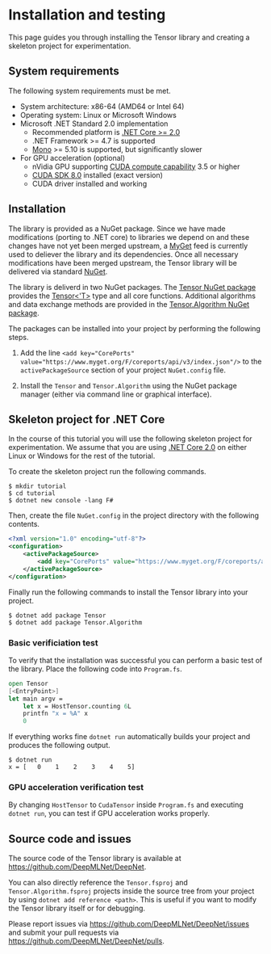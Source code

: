 # Installation and testing

This page guides you through installing the Tensor library and creating a skeleton project for experimentation.

## System requirements

The following system requirements must be met.

* System architecture: x86-64 (AMD64 or Intel 64)
* Operating system: Linux or Microsoft Windows
* Microsoft .NET Standard 2.0 implementation
  * Recommended platform is [.NET Core >= 2.0](https://www.microsoft.com/net/learn/get-started)
  * .NET Framework >= 4.7 is supported
  * [Mono](https://www.mono-project.com/download/stable/) >= 5.10 is supported, but significantly slower
* For GPU acceleration (optional)
  * nVidia GPU supporting [CUDA compute capability](https://developer.nvidia.com/cuda-gpus) 3.5 or higher
  * [CUDA SDK 8.0](https://developer.nvidia.com/cuda-80-ga2-download-archive) installed (exact version)
  * CUDA driver installed and working

## Installation

The library is provided as a NuGet package.
Since we have made modifications (porting to .NET core) to libraries we depend on and these changes have not yet been merged upstream, a [MyGet](https://myget.org/) feed is currently used to deliever the library and its dependencies.
Once all necessary modifications have been merged upstream, the Tensor library will be delivered via standard [NuGet](https://nuget.org).

The library is deliverd in two NuGet packages.
The [Tensor NuGet package](https://www.myget.org/feed/coreports/package/nuget/Tensor) provides the [Tensor<'T>](xref:Tensor.Tensor`1) type and all core functions.
Additional algorithms and data exchange methods are provided in the [Tensor.Algorithm NuGet package](https://www.myget.org/feed/coreports/package/nuget/Tensor.Algorithm).

The packages can be installed into your project by performing the following steps.

1. Add the line ```<add key="CorePorts" value="https://www.myget.org/F/coreports/api/v3/index.json"/>``` to the `activePackageSource` section of your project `NuGet.config` file.

1. Install the `Tensor` and `Tensor.Algorithm` using the NuGet package manager (either via command line or graphical interface).

## Skeleton project for .NET Core

In the course of this tutorial you will use the following skeleton project for experimentation.
We assume that you are using [.NET Core 2.0](https://www.microsoft.com/net/learn/get-started) on either Linux or Windows for the rest of the tutorial.

To create the skeleton project run the following commands.
```
$ mkdir tutorial
$ cd tutorial
$ dotnet new console -lang F#
```
Then, create the file `NuGet.config` in the project directory with the following contents.
```xml
<?xml version="1.0" encoding="utf-8"?>
<configuration>
    <activePackageSource>
        <add key="CorePorts" value="https://www.myget.org/F/coreports/api/v3/index.json" />
    </activePackageSource>
</configuration>
```
Finally run the following commands to install the Tensor library into your project.
```
$ dotnet add package Tensor
$ dotnet add package Tensor.Algorithm
```

### Basic verificiation test

To verify that the installation was successful you can perform a basic test of the library.
Place the following code into `Program.fs`.
```fsharp
open Tensor
[<EntryPoint>]
let main argv =
    let x = HostTensor.counting 6L
    printfn "x = %A" x
    0
```
If everything works fine `dotnet run` automatically builds your project and produces the following output.
```
$ dotnet run
x = [   0    1    2    3    4    5]
```

### GPU acceleration verification test

By changing `HostTensor` to `CudaTensor` inside `Program.fs` and executing `dotnet run`, you can test if GPU acceleration works properly.

## Source code and issues

The source code of the Tensor library is available at <https://github.com/DeepMLNet/DeepNet>.

You can also directly reference the `Tensor.fsproj` and `Tensor.Algorithm.fsproj` projects inside the source tree from your project by using `dotnet add reference <path>`.
This is useful if you want to modify the Tensor library itself or for debugging.

Please report issues via <https://github.com/DeepMLNet/DeepNet/issues> and submit your pull requests via <https://github.com/DeepMLNet/DeepNet/pulls>.

